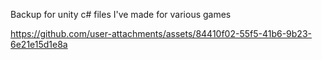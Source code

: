 Backup for unity c# files I've made for various games

https://github.com/user-attachments/assets/84410f02-55f5-41b6-9b23-6e21e15d1e8a

